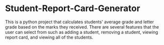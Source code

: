 # Student-Report-Card-Generator
This is a python project that calculates students' average grade and letter grade based on the marks they received. There are several features that the user can select from such as adding a student, removing a student, viewing report card, and viewing all of the students. 
